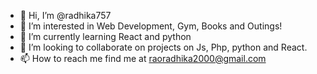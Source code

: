 - 👋 Hi, I’m @radhika757
- 👀 I’m interested in Web Development, Gym, Books and Outings!
- 🌱 I’m currently learning React and python 
- 💞️ I’m looking to collaborate on projects on Js, Php, python and React.
- 📫 How to reach me find me at raoradhika2000@gmail.com

<!---
radhika757/radhika757 is a ✨ special ✨ repository because its `README.md` (this file) appears on your GitHub profile.
You can click the Preview link to take a look at your changes.
--->
